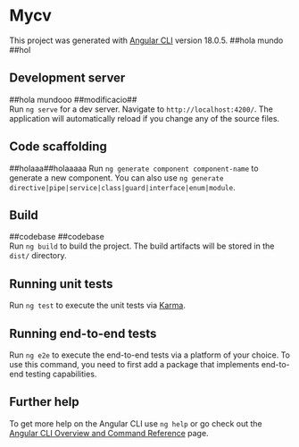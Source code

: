 # Mycv

This project was generated with [Angular CLI](https://github.com/angular/angular-cli) version 18.0.5.
##hola mundo  ##hol
## Development server
##hola mundooo  ##modificacio##  
Run `ng serve` for a dev server. Navigate to `http://localhost:4200/`. The application will automatically reload if you change any of the source files.

## Code scaffolding
##holaaa##holaaaaa
Run `ng generate component component-name` to generate a new component. You can also use `ng generate directive|pipe|service|class|guard|interface|enum|module`.

## Build
##codebase                                          ##codebase                                            
Run `ng build` to build the project. The build artifacts will be stored in the `dist/` directory.

## Running unit tests

Run `ng test` to execute the unit tests via [Karma](https://karma-runner.github.io).

## Running end-to-end tests

Run `ng e2e` to execute the end-to-end tests via a platform of your choice. To use this command, you need to first add a package that implements end-to-end testing capabilities.

## Further help

To get more help on the Angular CLI use `ng help` or go check out the [Angular CLI Overview and Command Reference](https://angular.dev/tools/cli) page.

